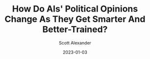 ---
layout: podcast
title: "How Do AIs' Political Opinions Change As They Get Smarter And Better-Trained?"
author: Scott Alexander
description: https://astralcodexten.substack.com/p/how-do-ais-political-opinions-change
date: 2023-01-03
length: 4664705
duration: 1166
guid: how-do-ais-political-opinions-change
---